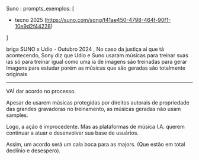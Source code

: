 
Suno : 
prompts_exemplos: [
- tecno 2025 (https://suno.com/song/f41ae450-4798-464f-90f1-10e9d2f44228)

]

briga SUNO x Udio - Outubro 2024 ,
No caso da justiça aí que tá acontecendo, Sony diz que Udio e Suno usaram músicas para treinar suas ias só para treinar igual como uma ia de imagens são treinadas para gerar Imagens para estudar porém as músicas que são geradas são totalmente originais

---
VAÍ dar acordo no processo.

Apesar de usarem músicas protegidas por direitos autorais de propriedade das grandes gravadoras no treinamento, as músicas geradas não usam samples.

Logo, a ação é improcedente.
Mas as plataformas de música I.A. querem continuar a atuar e  desenvolver sua base de usuários.

Assim, um acordo será um cala boca para as majors. (Que estão em total declínio e desespero).